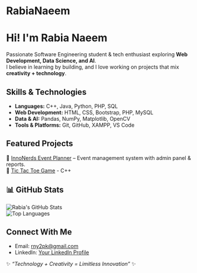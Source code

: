# RabiaNaeem
#  Hi! I'm Rabia Naeem  

 Passionate Software Engineering student & tech enthusiast exploring **Web Development, Data Science, and AI**.  
 I believe in learning by building, and I love working on projects that mix **creativity + technology**.  


##  Skills & Technologies  
- **Languages:** C++, Java, Python, PHP, SQL  
- **Web Development:** HTML, CSS, Bootstrap, PHP, MySQL  
- **Data & AI:** Pandas, NumPy, Matplotlib, OpenCV  
- **Tools & Platforms:** Git, GitHub, XAMPP, VS Code  


##  Featured Projects  
🔹 [InnoNerds Event Planner](https://github.com/Rabia579/InnoNerds_Event_Planner) – Event management system with admin panel & reports.  
🔹 [Tic Tac Toe Game](https://github.com/Rabia579/Tic_Tac_Toe) - C++
 


## 📊 GitHub Stats  
![Rabia's GitHub Stats](https://github-readme-stats.vercel.app/api?username=Rabia579&show_icons=true&theme=radical)  
![Top Languages](https://github-readme-stats.vercel.app/api/top-langs/?username=Rabia579&layout=compact&theme=radical)  


##  Connect With Me  
-  Email: rny2pk@gmail.com  
-  LinkedIn: [Your LinkedIn Profile](https://linkedin.com/in/your-link)  


✨ *“Technology + Creativity = Limitless Innovation”* ✨
